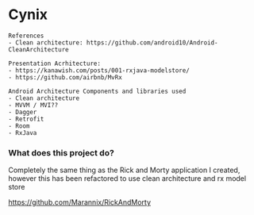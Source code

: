 # Cynix

 ```
References
- Clean architecture: https://github.com/android10/Android-CleanArchitecture

Presentation Acrhitecture:
- https://kanawish.com/posts/001-rxjava-modelstore/
- https://github.com/airbnb/MvRx
 ```
  ```
 Android Architecture Components and libraries used
- Clean architecture
- MVVM / MVI??
- Dagger
- Retrofit
- Room
- RxJava 
 ```
 
 ### What does this project do?

Completely the same thing as the Rick and Morty application I created, however this has been refactored to use clean architecture and rx model store

https://github.com/Marannix/RickAndMorty
